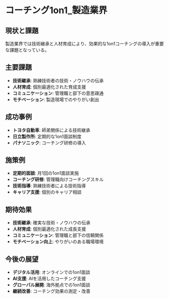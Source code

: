 # コーチング1on1_製造業界

## 現状と課題
製造業界では技術継承と人材育成により、効果的な1on1コーチングの導入が重要な課題となっている。

## 主要課題
- **技術継承**: 熟練技術者の技術・ノウハウの伝承
- **人材育成**: 個別最適化された育成支援
- **コミュニケーション**: 管理職と部下の意思疎通
- **モチベーション**: 製造現場でのやりがい創出

## 成功事例
- **トヨタ自動車**: 師弟関係による技術継承
- **日立製作所**: 定期的な1on1面談制度
- **パナソニック**: コーチング研修の導入

## 施策例
- **定期的面談**: 月1回の1on1面談実施
- **コーチング研修**: 管理職向けコーチングスキル
- **技術指導**: 熟練技術者による技術指導
- **キャリア支援**: 個別のキャリア相談

## 期待効果
- **技術継承**: 確実な技術・ノウハウの伝承
- **人材育成**: 個別最適化された成長支援
- **コミュニケーション**: 管理職と部下の信頼関係
- **モチベーション向上**: やりがいのある職場環境

## 今後の展望
- **デジタル活用**: オンラインでの1on1面談
- **AI支援**: AIを活用したコーチング支援
- **グローバル展開**: 海外拠点での1on1面談
- **継続改善**: コーチング効果の測定・改善 